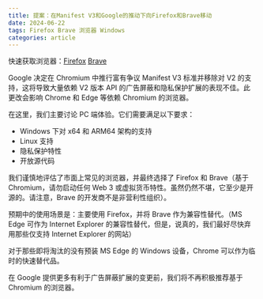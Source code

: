 ```yaml
---
title: 提案：在Manifest V3和Google的推动下向Firefox和Brave移动
date: 2024-06-22
tags: Firefox Brave 浏览器 Windows
categories: article
---
```


快速获取浏览器：[Firefox](https://www.mozilla.org/firefox/) [Brave](https://brave.com/)

Google 决定在 Chromium 中推行富有争议 Manifest V3 标准并移除对 V2 的支持，这将导致大量依赖 V2 版本 API 的广告屏蔽和隐私保护扩展的表现不佳。此更改会影响 Chrome 和 Edge 等依赖 Chromium 的浏览器。

在这里，我们主要讨论 PC 端体验。它们需要满足以下要求：

- Windows 下对 x64 和 ARM64 架构的支持
- Linux 支持
- 隐私保护特性
- 开放源代码

我们谨慎地评估了市面上常见的浏览器，并最终选择了 Firefox 和 Brave（基于 Chromium，请勿启动任何 Web 3 或虚拟货币特性。虽然仍然不堪，它至少是开源的。请注意，Brave 的开发商不是非营利性组织）。

预期中的使用场景是：主要使用 Firefox，并将 Brave 作为兼容性替代。（MS Edge 可作为 Internet Explorer 的兼容性替代，但是，说真的，我们最好尽快弃用那些仅支持 Internet Explorer 的网站）

对于那些即将淘汰的没有预装 MS Edge 的 Windows 设备，Chrome 可以作为临时的快速替代品。

在 Google 提供更多有利于广告屏蔽扩展的变更前，我们将不再积极推荐基于 Chromium 的浏览器。
